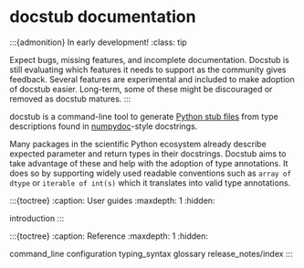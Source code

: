 # docstub documentation

:::{admonition} In early development!
:class: tip

Expect bugs, missing features, and incomplete documentation.
Docstub is still evaluating which features it needs to support as the community gives feedback.
Several features are experimental and included to make adoption of docstub easier.
Long-term, some of these might be discouraged or removed as docstub matures.
:::

docstub is a command-line tool to generate [Python stub files](https://typing.python.org/en/latest/guides/writing_stubs.html) from type descriptions found in [numpydoc](https://numpydoc.readthedocs.io)-style docstrings.

Many packages in the scientific Python ecosystem already describe expected parameter and return types in their docstrings.
Docstub aims to take advantage of these and help with the adoption of type annotations.
It does so by supporting widely used readable conventions such as `array of dtype` or `iterable of int(s)` which it translates into valid type annotations.


:::{toctree}
:caption: User guides
:maxdepth: 1
:hidden:

introduction
:::

:::{toctree}
:caption: Reference
:maxdepth: 1
:hidden:

command_line
configuration
typing_syntax
glossary
release_notes/index
:::
